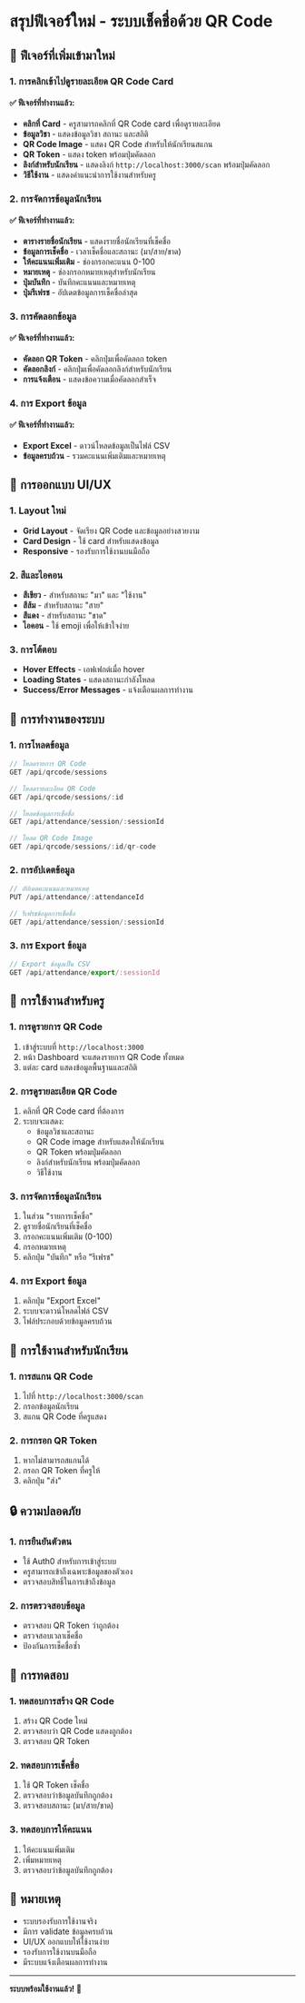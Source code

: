 # สรุปฟีเจอร์ใหม่ - ระบบเช็คชื่อด้วย QR Code

## 🎯 ฟีเจอร์ที่เพิ่มเข้ามาใหม่

### 1. การคลิกเข้าไปดูรายละเอียด QR Code Card

#### ✅ ฟีเจอร์ที่ทำงานแล้ว:
- **คลิกที่ Card** - ครูสามารถคลิกที่ QR Code card เพื่อดูรายละเอียด
- **ข้อมูลวิชา** - แสดงข้อมูลวิชา สถานะ และสถิติ
- **QR Code Image** - แสดง QR Code สำหรับให้นักเรียนสแกน
- **QR Token** - แสดง token พร้อมปุ่มคัดลอก
- **ลิงก์สำหรับนักเรียน** - แสดงลิงก์ `http://localhost:3000/scan` พร้อมปุ่มคัดลอก
- **วิธีใช้งาน** - แสดงคำแนะนำการใช้งานสำหรับครู

### 2. การจัดการข้อมูลนักเรียน

#### ✅ ฟีเจอร์ที่ทำงานแล้ว:
- **ตารางรายชื่อนักเรียน** - แสดงรายชื่อนักเรียนที่เช็คชื่อ
- **ข้อมูลการเช็คชื่อ** - เวลาเช็คชื่อและสถานะ (มา/สาย/ขาด)
- **ให้คะแนนเพิ่มเติม** - ช่องกรอกคะแนน 0-100
- **หมายเหตุ** - ช่องกรอกหมายเหตุสำหรับนักเรียน
- **ปุ่มบันทึก** - บันทึกคะแนนและหมายเหตุ
- **ปุ่มรีเฟรช** - อัปเดตข้อมูลการเช็คชื่อล่าสุด

### 3. การคัดลอกข้อมูล

#### ✅ ฟีเจอร์ที่ทำงานแล้ว:
- **คัดลอก QR Token** - คลิกปุ่มเพื่อคัดลอก token
- **คัดลอกลิงก์** - คลิกปุ่มเพื่อคัดลอกลิงก์สำหรับนักเรียน
- **การแจ้งเตือน** - แสดงข้อความเมื่อคัดลอกสำเร็จ

### 4. การ Export ข้อมูล

#### ✅ ฟีเจอร์ที่ทำงานแล้ว:
- **Export Excel** - ดาวน์โหลดข้อมูลเป็นไฟล์ CSV
- **ข้อมูลครบถ้วน** - รวมคะแนนเพิ่มเติมและหมายเหตุ

## 🎨 การออกแบบ UI/UX

### 1. Layout ใหม่
- **Grid Layout** - จัดเรียง QR Code และข้อมูลอย่างสวยงาม
- **Card Design** - ใช้ card สำหรับแสดงข้อมูล
- **Responsive** - รองรับการใช้งานบนมือถือ

### 2. สีและไอคอน
- **สีเขียว** - สำหรับสถานะ "มา" และ "ใช้งาน"
- **สีส้ม** - สำหรับสถานะ "สาย"
- **สีแดง** - สำหรับสถานะ "ขาด"
- **ไอคอน** - ใช้ emoji เพื่อให้เข้าใจง่าย

### 3. การโต้ตอบ
- **Hover Effects** - เอฟเฟกต์เมื่อ hover
- **Loading States** - แสดงสถานะกำลังโหลด
- **Success/Error Messages** - แจ้งเตือนผลการทำงาน

## 🔧 การทำงานของระบบ

### 1. การโหลดข้อมูล
```javascript
// โหลดรายการ QR Code
GET /api/qrcode/sessions

// โหลดรายละเอียด QR Code
GET /api/qrcode/sessions/:id

// โหลดข้อมูลการเช็คชื่อ
GET /api/attendance/session/:sessionId

// โหลด QR Code Image
GET /api/qrcode/sessions/:id/qr-code
```

### 2. การอัปเดตข้อมูล
```javascript
// อัปเดตคะแนนและหมายเหตุ
PUT /api/attendance/:attendanceId

// รีเฟรชข้อมูลการเช็คชื่อ
GET /api/attendance/session/:sessionId
```

### 3. การ Export ข้อมูล
```javascript
// Export ข้อมูลเป็น CSV
GET /api/attendance/export/:sessionId
```

## 📱 การใช้งานสำหรับครู

### 1. การดูรายการ QR Code
1. เข้าสู่ระบบที่ `http://localhost:3000`
2. หน้า Dashboard จะแสดงรายการ QR Code ทั้งหมด
3. แต่ละ card แสดงข้อมูลพื้นฐานและสถิติ

### 2. การดูรายละเอียด QR Code
1. คลิกที่ QR Code card ที่ต้องการ
2. ระบบจะแสดง:
   - ข้อมูลวิชาและสถานะ
   - QR Code image สำหรับแสดงให้นักเรียน
   - QR Token พร้อมปุ่มคัดลอก
   - ลิงก์สำหรับนักเรียน พร้อมปุ่มคัดลอก
   - วิธีใช้งาน

### 3. การจัดการข้อมูลนักเรียน
1. ในส่วน "รายการเช็คชื่อ"
2. ดูรายชื่อนักเรียนที่เช็คชื่อ
3. กรอกคะแนนเพิ่มเติม (0-100)
4. กรอกหมายเหตุ
5. คลิกปุ่ม "บันทึก" หรือ "รีเฟรช"

### 4. การ Export ข้อมูล
1. คลิกปุ่ม "Export Excel"
2. ระบบจะดาวน์โหลดไฟล์ CSV
3. ไฟล์ประกอบด้วยข้อมูลครบถ้วน

## 📱 การใช้งานสำหรับนักเรียน

### 1. การสแกน QR Code
1. ไปที่ `http://localhost:3000/scan`
2. กรอกข้อมูลนักเรียน
3. สแกน QR Code ที่ครูแสดง

### 2. การกรอก QR Token
1. หากไม่สามารถสแกนได้
2. กรอก QR Token ที่ครูให้
3. คลิกปุ่ม "ส่ง"

## 🔒 ความปลอดภัย

### 1. การยืนยันตัวตน
- ใช้ Auth0 สำหรับการเข้าสู่ระบบ
- ครูสามารถเข้าถึงเฉพาะข้อมูลของตัวเอง
- ตรวจสอบสิทธิ์ในการเข้าถึงข้อมูล

### 2. การตรวจสอบข้อมูล
- ตรวจสอบ QR Token ว่าถูกต้อง
- ตรวจสอบเวลาเช็คชื่อ
- ป้องกันการเช็คชื่อซ้ำ

## 🚀 การทดสอบ

### 1. ทดสอบการสร้าง QR Code
1. สร้าง QR Code ใหม่
2. ตรวจสอบว่า QR Code แสดงถูกต้อง
3. ตรวจสอบ QR Token

### 2. ทดสอบการเช็คชื่อ
1. ใช้ QR Token เช็คชื่อ
2. ตรวจสอบว่าข้อมูลบันทึกถูกต้อง
3. ตรวจสอบสถานะ (มา/สาย/ขาด)

### 3. ทดสอบการให้คะแนน
1. ให้คะแนนเพิ่มเติม
2. เพิ่มหมายเหตุ
3. ตรวจสอบว่าข้อมูลบันทึกถูกต้อง

## 📝 หมายเหตุ

- ระบบรองรับการใช้งานจริง
- มีการ validate ข้อมูลครบถ้วน
- UI/UX ออกแบบให้ใช้งานง่าย
- รองรับการใช้งานบนมือถือ
- มีระบบแจ้งเตือนผลการทำงาน

---

**ระบบพร้อมใช้งานแล้ว! 🎉** 